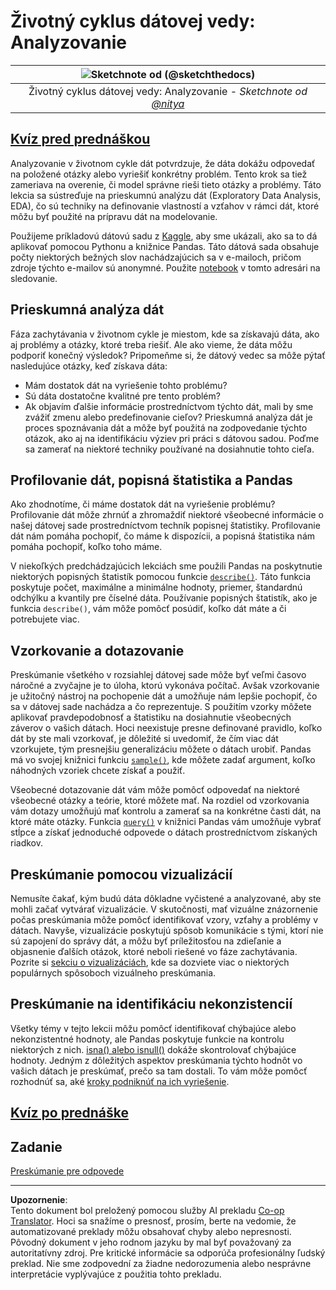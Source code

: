 <!--
CO_OP_TRANSLATOR_METADATA:
{
  "original_hash": "661dad02c3ac239644d34c1eb51e76f8",
  "translation_date": "2025-09-06T21:32:53+00:00",
  "source_file": "4-Data-Science-Lifecycle/15-analyzing/README.md",
  "language_code": "sk"
}
-->
# Životný cyklus dátovej vedy: Analyzovanie

|![ Sketchnote od [(@sketchthedocs)](https://sketchthedocs.dev) ](../../sketchnotes/15-Analyzing.png)|
|:---:|
| Životný cyklus dátovej vedy: Analyzovanie - _Sketchnote od [@nitya](https://twitter.com/nitya)_ |

## [Kvíz pred prednáškou](https://ff-quizzes.netlify.app/en/ds/quiz/28)

Analyzovanie v životnom cykle dát potvrdzuje, že dáta dokážu odpovedať na položené otázky alebo vyriešiť konkrétny problém. Tento krok sa tiež zameriava na overenie, či model správne rieši tieto otázky a problémy. Táto lekcia sa sústreďuje na prieskumnú analýzu dát (Exploratory Data Analysis, EDA), čo sú techniky na definovanie vlastností a vzťahov v rámci dát, ktoré môžu byť použité na prípravu dát na modelovanie.

Použijeme príkladovú dátovú sadu z [Kaggle](https://www.kaggle.com/balaka18/email-spam-classification-dataset-csv/version/1), aby sme ukázali, ako sa to dá aplikovať pomocou Pythonu a knižnice Pandas. Táto dátová sada obsahuje počty niektorých bežných slov nachádzajúcich sa v e-mailoch, pričom zdroje týchto e-mailov sú anonymné. Použite [notebook](notebook.ipynb) v tomto adresári na sledovanie.

## Prieskumná analýza dát

Fáza zachytávania v životnom cykle je miestom, kde sa získavajú dáta, ako aj problémy a otázky, ktoré treba riešiť. Ale ako vieme, že dáta môžu podporiť konečný výsledok? 
Pripomeňme si, že dátový vedec sa môže pýtať nasledujúce otázky, keď získava dáta:
-   Mám dostatok dát na vyriešenie tohto problému?
-   Sú dáta dostatočne kvalitné pre tento problém?
-   Ak objavím ďalšie informácie prostredníctvom týchto dát, mali by sme zvážiť zmenu alebo predefinovanie cieľov?
Prieskumná analýza dát je proces spoznávania dát a môže byť použitá na zodpovedanie týchto otázok, ako aj na identifikáciu výziev pri práci s dátovou sadou. Poďme sa zamerať na niektoré techniky používané na dosiahnutie tohto cieľa.

## Profilovanie dát, popisná štatistika a Pandas
Ako zhodnotíme, či máme dostatok dát na vyriešenie problému? Profilovanie dát môže zhrnúť a zhromaždiť niektoré všeobecné informácie o našej dátovej sade prostredníctvom techník popisnej štatistiky. Profilovanie dát nám pomáha pochopiť, čo máme k dispozícii, a popisná štatistika nám pomáha pochopiť, koľko toho máme.

V niekoľkých predchádzajúcich lekciách sme použili Pandas na poskytnutie niektorých popisných štatistík pomocou funkcie [`describe()`](https://pandas.pydata.org/pandas-docs/stable/reference/api/pandas.DataFrame.describe.html). Táto funkcia poskytuje počet, maximálne a minimálne hodnoty, priemer, štandardnú odchýlku a kvantily pre číselné dáta. Používanie popisných štatistík, ako je funkcia `describe()`, vám môže pomôcť posúdiť, koľko dát máte a či potrebujete viac.

## Vzorkovanie a dotazovanie
Preskúmanie všetkého v rozsiahlej dátovej sade môže byť veľmi časovo náročné a zvyčajne je to úloha, ktorú vykonáva počítač. Avšak vzorkovanie je užitočný nástroj na pochopenie dát a umožňuje nám lepšie pochopiť, čo sa v dátovej sade nachádza a čo reprezentuje. S použitím vzorky môžete aplikovať pravdepodobnosť a štatistiku na dosiahnutie všeobecných záverov o vašich dátach. Hoci neexistuje presne definované pravidlo, koľko dát by ste mali vzorkovať, je dôležité si uvedomiť, že čím viac dát vzorkujete, tým presnejšiu generalizáciu môžete o dátach urobiť. 
Pandas má vo svojej knižnici funkciu [`sample()`](https://pandas.pydata.org/pandas-docs/stable/reference/api/pandas.DataFrame.sample.html), kde môžete zadať argument, koľko náhodných vzoriek chcete získať a použiť.

Všeobecné dotazovanie dát vám môže pomôcť odpovedať na niektoré všeobecné otázky a teórie, ktoré môžete mať. Na rozdiel od vzorkovania vám dotazy umožňujú mať kontrolu a zamerať sa na konkrétne časti dát, na ktoré máte otázky. 
Funkcia [`query()`](https://pandas.pydata.org/pandas-docs/stable/reference/api/pandas.DataFrame.query.html) v knižnici Pandas vám umožňuje vybrať stĺpce a získať jednoduché odpovede o dátach prostredníctvom získaných riadkov.

## Preskúmanie pomocou vizualizácií
Nemusíte čakať, kým budú dáta dôkladne vyčistené a analyzované, aby ste mohli začať vytvárať vizualizácie. V skutočnosti, mať vizuálne znázornenie počas preskúmania môže pomôcť identifikovať vzory, vzťahy a problémy v dátach. Navyše, vizualizácie poskytujú spôsob komunikácie s tými, ktorí nie sú zapojení do správy dát, a môžu byť príležitosťou na zdieľanie a objasnenie ďalších otázok, ktoré neboli riešené vo fáze zachytávania. Pozrite si [sekciu o vizualizáciách](../../../../../../../../../3-Data-Visualization), kde sa dozviete viac o niektorých populárnych spôsoboch vizuálneho preskúmania.

## Preskúmanie na identifikáciu nekonzistencií
Všetky témy v tejto lekcii môžu pomôcť identifikovať chýbajúce alebo nekonzistentné hodnoty, ale Pandas poskytuje funkcie na kontrolu niektorých z nich. [isna() alebo isnull()](https://pandas.pydata.org/pandas-docs/stable/reference/api/pandas.isna.html) dokáže skontrolovať chýbajúce hodnoty. Jedným z dôležitých aspektov preskúmania týchto hodnôt vo vašich dátach je preskúmať, prečo sa tam dostali. To vám môže pomôcť rozhodnúť sa, aké [kroky podniknúť na ich vyriešenie](/2-Working-With-Data/08-data-preparation/notebook.ipynb).

## [Kvíz po prednáške](https://ff-quizzes.netlify.app/en/ds/quiz/29)

## Zadanie

[Preskúmanie pre odpovede](assignment.md)

---

**Upozornenie**:  
Tento dokument bol preložený pomocou služby AI prekladu [Co-op Translator](https://github.com/Azure/co-op-translator). Hoci sa snažíme o presnosť, prosím, berte na vedomie, že automatizované preklady môžu obsahovať chyby alebo nepresnosti. Pôvodný dokument v jeho rodnom jazyku by mal byť považovaný za autoritatívny zdroj. Pre kritické informácie sa odporúča profesionálny ľudský preklad. Nie sme zodpovední za žiadne nedorozumenia alebo nesprávne interpretácie vyplývajúce z použitia tohto prekladu.